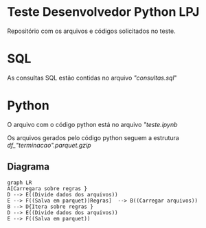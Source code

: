 # Teste Desenvolvedor Python LPJ

Repositório com os arquivos e códigos solicitados no teste.


# SQL

As consultas SQL estão contidas no arquivo *"consultas.sql*"



# Python

O arquivo com o código python está no arquivo *"teste.ipynb*

Os arquivos gerados pelo código python seguem a estrutura *df_"terminacao".parquet.gzip*




## Diagrama

```mermaid
graph LR
A[Carregara sobre regras }
D --> E((Divide dados dos arquivos))
E --> F((Salva em parquet))Regras]  --> B((Carregar arquivos))
B --> D{Itera sobre regras }
D --> E((Divide dados dos arquivos))
E --> F((Salva em parquet))
```
